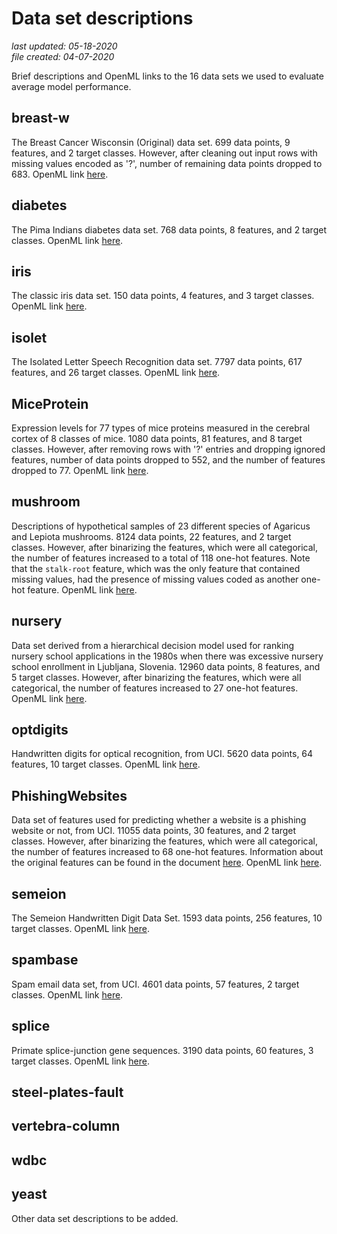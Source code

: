 # Data set descriptions

_last updated: 05-18-2020_  
_file created: 04-07-2020_

Brief descriptions and OpenML links to the 16 data sets we used to evaluate average model performance.

## breast-w

The Breast Cancer Wisconsin (Original) data set. 699 data points, 9 features, and 2 target classes. However, after cleaning out input rows with missing values encoded as '?', number of remaining data points dropped to 683. OpenML link [here](https://www.openml.org/d/15).

## diabetes

The Pima Indians diabetes data set. 768 data points, 8 features, and 2 target classes. OpenML link [here](https://www.openml.org/d/37).

## iris

The classic iris data set. 150 data points, 4 features, and 3 target classes. OpenML link [here](https://www.openml.org/d/61).

## isolet

The Isolated Letter Speech Recognition data set. 7797 data points, 617 features, and 26 target classes. OpenML link [here](https://www.openml.org/d/300).

## MiceProtein

Expression levels for 77 types of mice proteins measured in the cerebral cortex of 8 classes of mice. 1080 data points, 81 features, and 8 target classes. However, after removing rows with '?' entries and dropping ignored features, number of data points dropped to 552, and the number of features dropped to 77. OpenML link [here](https://www.openml.org/d/40966). 

## mushroom

Descriptions of hypothetical samples of 23 different species of Agaricus and Lepiota mushrooms. 8124 data points, 22 features, and 2 target classes. However, after binarizing the features, which were all categorical, the number of features increased to a total of 118 one-hot features. Note that the `stalk-root` feature, which was the only feature that contained missing values, had the presence of missing values coded as another one-hot feature. OpenML link [here](https://www.openml.org/d/24).

## nursery

Data set derived from a hierarchical decision model used for ranking nursery school applications in the 1980s when there was excessive nursery school enrollment in Ljubljana, Slovenia. 12960 data points, 8 features, and 5 target classes. However, after binarizing the features, which were all categorical, the number of features increased to 27 one-hot features. OpenML link [here](https://www.openml.org/d/26).

## optdigits

Handwritten digits for optical recognition, from UCI. 5620 data points, 64 features, 10 target classes. OpenML link [here](https://www.openml.org/d/28).

## PhishingWebsites

Data set of features used for predicting whether a website is a phishing website or not, from UCI. 11055 data points, 30 features, and 2 target classes. However, after binarizing the features, which were all categorical, the number of features increased to 68 one-hot features. Information about the original features can be found in the document [here](https://archive.ics.uci.edu/ml/machine-learning-databases/00327/Phishing%20Websites%20Features.docx). OpenML link [here](https://www.openml.org/d/4534).

## semeion

The Semeion Handwritten Digit Data Set. 1593 data points, 256 features, 10 target classes. OpenML link [here](https://www.openml.org/d/1501).

## spambase

Spam email data set, from UCI. 4601 data points, 57 features, 2 target classes. OpenML link [here](https://www.openml.org/d/44).

## splice

Primate splice-junction gene sequences. 3190 data points, 60 features, 3 target classes. OpenML link [here](https://www.openml.org/d/46).

## steel-plates-fault

## vertebra-column

## wdbc

## yeast

Other data set descriptions to be added.

